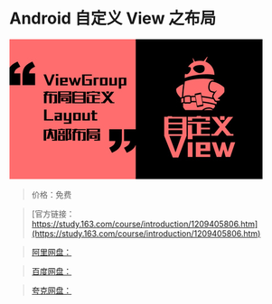 # Android 自定义 View 之布局

![img](../../../assets/study163/free/82f8099470ad4766a70b6e0ccf5f88e2.jpg)

> 价格：免费

> [官方链接：https://study.163.com/course/introduction/1209405806.htm](https://study.163.com/course/introduction/1209405806.htm)

> [阿里网盘：]()

> [百度网盘：]()

> [夸克网盘：]()
